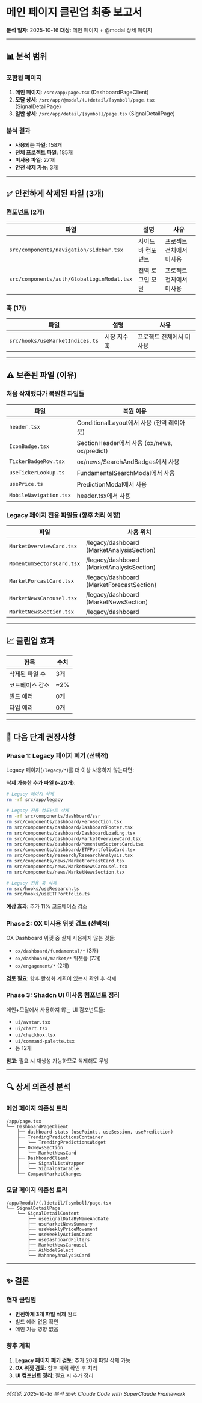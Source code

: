 # 메인 페이지 클린업 최종 보고서

**분석 일자**: 2025-10-16
**대상**: 메인 페이지 + @modal 상세 페이지

---

## 📊 분석 범위

### 포함된 페이지
1. **메인 페이지**: `/src/app/page.tsx` (DashboardPageClient)
2. **모달 상세**: `/src/app/@modal/(.)detail/[symbol]/page.tsx` (SignalDetailPage)
3. **일반 상세**: `/src/app/detail/[symbol]/page.tsx` (SignalDetailPage)

### 분석 결과
- **사용되는 파일**: 158개
- **전체 프로젝트 파일**: 185개
- **미사용 파일**: 27개
- **안전 삭제 가능**: 3개

---

## ✅ 안전하게 삭제된 파일 (3개)

### 컴포넌트 (2개)
| 파일 | 설명 | 사유 |
|------|------|------|
| `src/components/navigation/Sidebar.tsx` | 사이드바 컴포넌트 | 프로젝트 전체에서 미사용 |
| `src/components/auth/GlobalLoginModal.tsx` | 전역 로그인 모달 | 프로젝트 전체에서 미사용 |

### 훅 (1개)
| 파일 | 설명 | 사유 |
|------|------|------|
| `src/hooks/useMarketIndices.ts` | 시장 지수 훅 | 프로젝트 전체에서 미사용 |

---

## ⚠️ 보존된 파일 (이유)

### 처음 삭제했다가 복원한 파일들
| 파일 | 복원 이유 |
|------|----------|
| `header.tsx` | ConditionalLayout에서 사용 (전역 레이아웃) |
| `IconBadge.tsx` | SectionHeader에서 사용 (ox/news, ox/predict) |
| `TickerBadgeRow.tsx` | ox/news/SearchAndBadges에서 사용 |
| `useTickerLookup.ts` | FundamentalSearchModal에서 사용 |
| `usePrice.ts` | PredictionModal에서 사용 |
| `MobileNavigation.tsx` | header.tsx에서 사용 |

### Legacy 페이지 전용 파일들 (향후 처리 예정)
| 파일 | 사용 위치 |
|------|----------|
| `MarketOverviewCard.tsx` | /legacy/dashboard (MarketAnalysisSection) |
| `MomentumSectorsCard.tsx` | /legacy/dashboard (MarketAnalysisSection) |
| `MarketForcastCard.tsx` | /legacy/dashboard (MarketForecastSection) |
| `MarketNewsCarousel.tsx` | /legacy/dashboard (MarketNewsSection) |
| `MarketNewsSection.tsx` | /legacy/dashboard |

---

## 📈 클린업 효과

| 항목 | 수치 |
|------|------|
| 삭제된 파일 수 | 3개 |
| 코드베이스 감소 | ~2% |
| 빌드 에러 | 0개 |
| 타입 에러 | 0개 |

---

## 🎯 다음 단계 권장사항

### Phase 1: Legacy 페이지 폐기 (선택적)
Legacy 페이지(`/legacy/*`)를 더 이상 사용하지 않는다면:

**삭제 가능한 추가 파일 (~20개)**:
```bash
# Legacy 페이지 삭제
rm -rf src/app/legacy

# Legacy 전용 컴포넌트 삭제
rm -rf src/components/dashboard/ssr
rm src/components/dashboard/HeroSection.tsx
rm src/components/dashboard/DashboardFooter.tsx
rm src/components/dashboard/DashboardLoading.tsx
rm src/components/dashboard/MarketOverviewCard.tsx
rm src/components/dashboard/MomentumSectorsCard.tsx
rm src/components/dashboard/ETFPortfolioCard.tsx
rm src/components/research/ResearchAnalysis.tsx
rm src/components/news/MarketForcastCard.tsx
rm src/components/news/MarketNewsCarousel.tsx
rm src/components/news/MarketNewsSection.tsx

# Legacy 전용 훅 삭제
rm src/hooks/useResearch.ts
rm src/hooks/useETFPortfolio.ts
```

**예상 효과**: 추가 11% 코드베이스 감소

### Phase 2: OX 미사용 위젯 검토 (선택적)
OX Dashboard 위젯 중 실제 사용하지 않는 것들:
- `ox/dashboard/fundamental/*` (3개)
- `ox/dashboard/market/*` 위젯들 (7개)
- `ox/engagement/*` (2개)

**검토 필요**: 향후 활성화 계획이 있는지 확인 후 삭제

### Phase 3: Shadcn UI 미사용 컴포넌트 정리
메인+모달에서 사용하지 않는 UI 컴포넌트들:
- `ui/avatar.tsx`
- `ui/chart.tsx`
- `ui/checkbox.tsx`
- `ui/command-palette.tsx`
- 등 12개

**참고**: 필요 시 재생성 가능하므로 삭제해도 무방

---

## 🔍 상세 의존성 분석

### 메인 페이지 의존성 트리
```
/app/page.tsx
└── DashboardPageClient
    ├── dashboard-stats (usePoints, useSession, usePrediction)
    ├── TrendingPredictionsContainer
    │   └── TrendingPredictionsWidget
    ├── OxNewsSection
    │   └── MarketNewsCard
    ├── DashboardClient
    │   ├── SignalListWrapper
    │   └── SignalDataTable
    └── CompactMarketChanges
```

### 모달 페이지 의존성 트리
```
/app/@modal/(.)detail/[symbol]/page.tsx
└── SignalDetailPage
    └── SignalDetailContent
        ├── useSignalDataByNameAndDate
        ├── useMarketNewsSummary
        ├── useWeeklyPriceMovement
        ├── useWeeklyActionCount
        ├── useDashboardFilters
        ├── MarketNewsCarousel
        ├── AiModelSelect
        └── MahaneyAnalysisCard
```

---

## ✨ 결론

### 현재 클린업
- **안전하게 3개 파일 삭제** 완료
- 빌드 에러 없음 확인
- 메인 기능 영향 없음

### 향후 계획
1. **Legacy 페이지 폐기 검토**: 추가 20개 파일 삭제 가능
2. **OX 위젯 검토**: 향후 계획 확인 후 처리
3. **UI 컴포넌트 정리**: 필요 시 추가 정리

---

*생성일: 2025-10-16*
*분석 도구: Claude Code with SuperClaude Framework*
